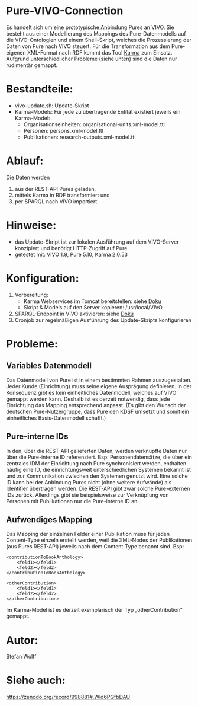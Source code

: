 # Pure-VIVO-Connection
Es handelt sich um eine prototypische Anbindung Pures an VIVO. Sie besteht aus einer Modellierung des Mappings des Pure-Datenmodells auf die VIVO-Ontologien und einem Shell-Skript, welches die Prozessierung der Daten von Pure nach VIVO steuert. Für die Transformation aus dem Pure-eigenen XML-Format nach RDF kommt das Tool [Karma](http://usc-isi-i2.github.io/karma/) zum Einsatz. Aufgrund unterschiedlicher Probleme (siehe unten) sind die Daten nur rudimentär gemappt.

# Bestandteile:
- vivo-update.sh: Update-Skript
- Karma-Models: Für jede zu übertragende Entität existiert jeweils ein Karma-Model:
  - Organisationseinheiten: organisational-units.xml-model.ttl
  - Personen: persons.xml-model.ttl
  - Publikationen: research-outputs.xml-model.ttl

# Ablauf:
Die Daten werden

1. aus der REST-API Pures geladen,
2. mittels Karma in RDF transformiert und
3. per SPARQL nach VIVO importiert.

# Hinweise:
- das Update-Skript ist zur lokalen Ausführung auf dem VIVO-Server konzipiert und benötigt HTTP-Zugriff auf Pure
- getestet mit: VIVO 1.9, Pure 5.10, Karma 2.0.53

# Konfiguration:
1. Vorbereitung: 
	- Karma Webservices im Tomcat bereitstellen: siehe [Doku](https://github.com/usc-isi-i2/Web-Karma/tree/master/karma-web-services/web-services-rdf)
	- Skript & Models auf den Server kopieren: /usr/local/VIVO
2. SPARQL-Endpoint in VIVO aktivieren: siehe [Doku](https://wiki.duraspace.org/display/VIVODOC19x/SPARQL+Update+API#SPARQLUpdateAPI-EnablingtheAPI)
3. Cronjob zur regelmäßigen Ausführung des Update-Skripts konfigurieren

# Probleme:
## Variables Datenmodell
Das Datenmodell von Pure ist in einem bestimmten Rahmen auszugestalten. Jeder Kunde (Einrichtung) muss seine eigene Ausprägung definieren. In der Konsequenz gibt es kein einheitliches Datenmodell, welches auf VIVO gemappt werden kann. Deshalb ist es derzeit notwendig, dass jede Einrichtung das Mapping entsprechend anpasst.
(Es gibt den Wunsch der deutschen Pure-Nutzergruppe, dass Pure den KDSF umsetzt und somit ein einheitliches Basis-Datenmodell schafft.)

## Pure-interne IDs
In den, über die REST-API gelieferten Daten, werden verknüpfte Daten nur über die Pure-interne ID referenziert. 
Bsp: Personendatensätze, die über ein zentrales IDM der Einrichtung nach Pure synchronisiert werden, enthalten häufig eine ID, die einrichtungsweit unterschiedlichen Systemen bekannt ist und zur Kommunikation zwischen den Systemen genutzt wird. Eine solche ID kann bei der Anbindung Pures nicht (ohne weitere Aufwände) als Identifier übertragen werden. Die REST-API gibt zwar solche Pure-externen IDs zurück. Allerdings gibt sie beispielsweise zur Verknüpfung von Personen mit Publikationen nur die Pure-interne ID an.

## Aufwendiges Mapping
Das Mapping der einzelnen Felder einer Publikation muss für jeden Content-Type einzeln erstellt werden, weil die XML-Nodes der Publikationen (aus Pures REST-API) jeweils nach dem Content-Type benannt sind.
Bsp: 
```
<contributionToBookAnthology>
	<feld1></feld1>
	<feld2></feld2>
</contributionToBookAnthology>

<otherContribution>
	<feld1></feld1>
	<feld2></feld2>
</otherContribution>
```

Im Karma-Model ist es derzeit exemplarisch der Typ „otherContribution“ gemappt.


# Autor:
Stefan Wolff

# Siehe auch:
https://zenodo.org/record/998881#.Wld6PGfbDAU
